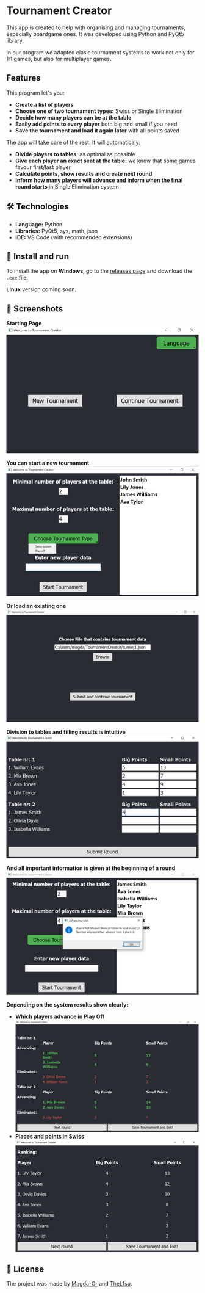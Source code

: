 # Tournament Creator

This app is created to help with organising and managing tournaments, especially boardgame ones. It was developed using Python and PyQt5 library.

In our program we adapted clasic tournament systems to work not only for 1:1 games, but also for multiplayer games.

## Features

This program let's you:
- **Create a list of players**
- **Choose one of two tournament types:** Swiss or Single Elimination
- **Decide how many players can be at the table**
- **Easily add points to every player** both big and small if you need
- **Save the tournament and load it again later** with all points saved

The app will take care of the rest. It will automaticaly:
- **Divide players to tables:** as optimal as possible
- **Give each player an exact seat at the table:** we know that some games favour first/last player
- **Calculate points, show results and create next round**
- **Inform how many players will advance and inform when the final round starts** in Single Elimination system

## 🛠️ Technologies

- **Language:** Python
- **Libraries:** PyQt5, sys, math, json
- **IDE:** VS Code (with recommended extensions)

## 🚀 Install and run

To install the app on **Windows**, go to the [releases page](https://github.com/TheL1su/TournamentCreator/releases/tag/v1.0.0) and download the `.exe` file.

**Linux** version coming soon.

## 📸 Screenshots

**Starting Page**
![Start layout screenshot](screenshots/start_layout_en.png)

**You can start a new tournament**
![New tournament screenshot](screenshots/new_tournament.png)

**Or load an existing one**
![Continue tournament screenshot](screenshots/continue_tournament.png)

**Division to tables and filling results is intuitive**
![Tournament layout screenshot](screenshots/tournament_layout.png)

**And all important information is given at the beginning of a round**
![Advancing - play off screenshot](screenshots/advancing_play_off.png)

**Depending on the system results show clearly:**
- **Which players advance in Play Off**
![Play off result screenshot](screenshots/play_off_result.png)
- **Places and points in Swiss**
![Swiss result screenshot](screenshots/swiss_result.png)

## 📄 License

The project was made by [Magda-Gr](https://github.com/Magda-Gr) and [TheL1su](https://github.com/TheL1su).
